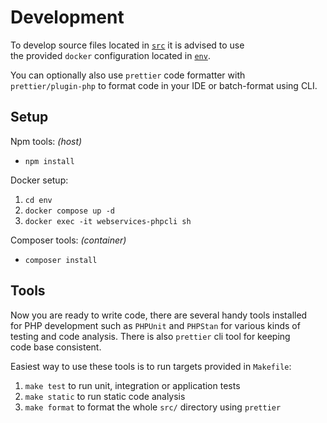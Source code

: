 # Development

To develop source files located in [`src`](/src) it is advised to use  
the provided `docker` configuration located in [`env`](/env).

You can optionally also use `prettier` code formatter with  
`prettier/plugin-php` to format code in your IDE or batch-format using CLI.

## Setup

Npm tools: _(host)_

-   `npm install`

Docker setup:

1.  `cd env`
2.  `docker compose up -d`
3.  `docker exec -it webservices-phpcli sh`

Composer tools: _(container)_

-   `composer install`

## Tools

Now you are ready to write code, there are several handy tools installed  
for PHP development such as `PHPUnit` and `PHPStan` for various kinds of  
testing and code analysis. There is also `prettier` cli tool for keeping  
code base consistent.

Easiest way to use these tools is to run targets provided in `Makefile`:

1. `make test` to run unit, integration or application tests
2. `make static` to run static code analysis
3. `make format` to format the whole `src/` directory using `prettier`
